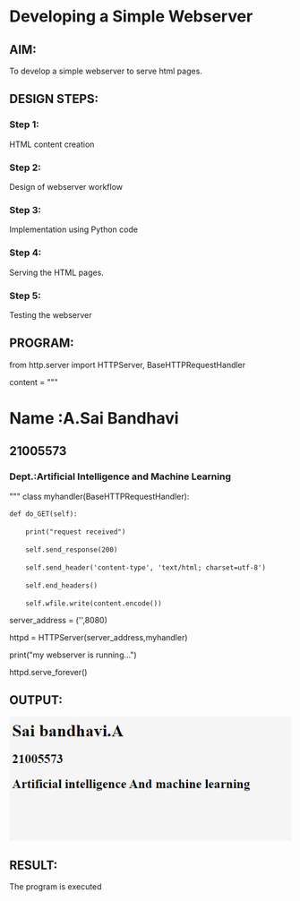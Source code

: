 # Developing a Simple Webserver
## AIM:

To develop a simple webserver to serve html pages.
## DESIGN STEPS:
### Step 1:

HTML content creation
### Step 2:

Design of webserver workflow
### Step 3:

Implementation using Python code
### Step 4:

Serving the HTML pages.
### Step 5:

Testing the webserver
## PROGRAM:
from http.server import HTTPServer, BaseHTTPRequestHandler

content = """

<!DOCTYPE html>
<html>
<head>
<title>My webserver</title>
</head>
<body>
<h1>Name :A.Sai Bandhavi</h1>
<h2>21005573 </h2>
<h3>Dept.:Artificial Intelligence and Machine Learning</h3>
</body>
</html>
"""
class myhandler(BaseHTTPRequestHandler):

    def do_GET(self):
    
        print("request received")
        
        self.send_response(200)
        
        self.send_header('content-type', 'text/html; charset=utf-8')
        
        self.end_headers()
        
        self.wfile.write(content.encode())
        
server_address = ('',8080)

httpd = HTTPServer(server_address,myhandler)

print("my webserver is running...")

httpd.serve_forever()

## OUTPUT:
![output](https://github.com/Saibandhavi75/Web_server/blob/main/web%20rep.PNG?raw=true)
## RESULT:
The program is executed
